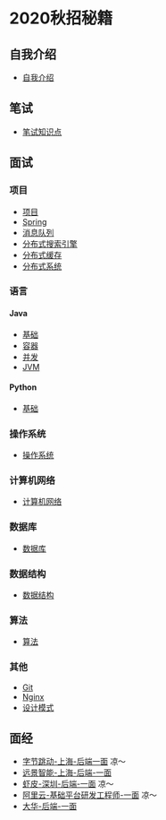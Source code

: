 # 2020秋招秘籍

## 自我介绍

- [自我介绍](./01_自我介绍.md)

## 笔试

- [笔试知识点](./02_笔试知识点.md)

## 面试

### 项目

- [项目](./03_项目.md)
- [Spring](./05_Spring.md)
- [消息队列](./06_消息队列MQ.md)
- [分布式搜索引擎](./07_分布式搜索引擎Elasticsearch.md)
- [分布式缓存](./18_分布式缓存.md)
- [分布式系统](./22_分布式系统.md)

### 语言

#### Java

- [基础](./04_Java.md)
- [容器](./20_容器.md)
- [并发](./19_并发.md)
- [JVM](./21_JVM.md)

#### Python

- [基础](./08_Python.md)

### 操作系统

- [操作系统](./09_操作系统.md)

### 计算机网络

- [计算机网络](./11_计算机网络.md)

### 数据库

- [数据库](./12_数据库.md)

### 数据结构

- [数据结构](./13_数据结构.md)

### 算法

- [算法](./14_算法.md)

### 其他

- [Git](./15_Git.md)
- [Nginx](./16_Nginx.md)
- [设计模式](./17_设计模式.md)

## 面经

- [字节跳动-上海-后端一面](./面经/01_字节跳动-上海-后端一面.md) 凉～
- [远景智能-上海-后端-一面](./面经/02_远景智能-后端-一面.md)
- [虾皮-深圳-后端-一面](./面经/03_虾皮-后端-一面.md) 凉～
- [阿里云-基础平台研发工程师-一面](./面经/04_阿里云-基础平台研发工程师-一面.md) 凉～
- [大华-后端-一面](./面经/05_大华-后端-一面.md)

